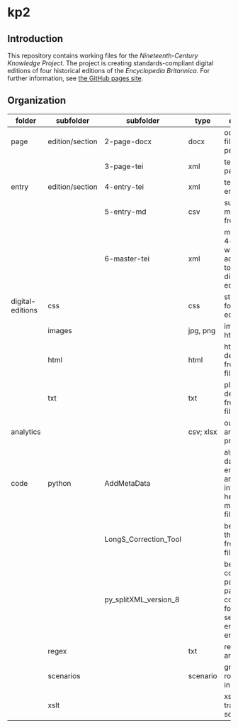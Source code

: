 # kp2
## Introduction
This repository contains working files for the _Nineteenth-Century Knowledge Project_. The project is creating standards-compliant digital editions of four historical editions of the _Encyclopedia Britannica_. For further information, see [the GitHub pages site](http://TU-plogan.github.io).

## Organization

folder | subfolder | subfolder | type | description
--- | --- | --- | --- | ---
page | edition/section | 2-page-docx | docx| ocr output files @1 page per file
&nbsp; | | 3-page-tei | xml | tei files @1 page per file
entry | edition/section | 4-entry-tei | xml | tei files @1 entry per file
&nbsp; | | 5-entry-md | csv | subject metadata files from HIVE
&nbsp; | &nbsp; | 6-master-tei | xml | master files: 4-entry-tei with metadata added; used to create digital-editions 
digital-editions | css | | css | stylesheets for html edition
&nbsp; | images | |	jpg, png | images for html edition
&nbsp; | html | | html | html derivatives from master files
&nbsp; | txt | | txt | plain text derivatives from master files
analytics | | |	csv; xlsx | output from analytic procedures
code | python | AddMetaData | | alpha: grabs data from 5-entry-md files and writes into the TEI header of 6-master-tei files
&nbsp; | &nbsp; | LongS_Correction_Tool | | beta: cleans the long S from eb03 files.
&nbsp; | &nbsp; | py_splitXML_version_8 | | beta: concatenates page files (3-page-tei), corrects footnotes, segments into entry files (4-entry-tei).
&nbsp; | regex | | txt | regex scripts and notes
&nbsp; | scenarios | | scenario | groups of xslt routines used in Oxygen
&nbsp; | xslt | | | xsl transformation scripts

